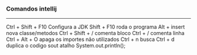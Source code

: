 ### Comandos intellij

------

Ctrl + Shift + F10 Configura a JDK
Shift + F10 roda o programa
Alt + insert nova classe/metodos
Ctrl + Shift + / comenta bloco
Ctrl + / comenta linha
Ctrl + Alt + O apaga os importes não utilizados
Ctrl + n busca
Ctrl + d duplica o codigo
sout atalho System.out.println();